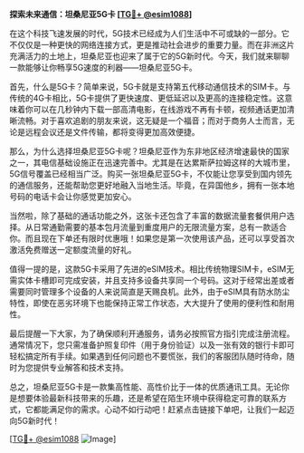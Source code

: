 **探索未来通信：坦桑尼亚5G卡 [[TG💪+ @esim1088](https://t.me/s/esim1088)]**

在这个科技飞速发展的时代，5G技术已经成为人们生活中不可或缺的一部分。它不仅仅是一种更快的网络连接方式，更是推动社会进步的重要力量。而在非洲这片充满活力的土地上，坦桑尼亚也迎来了属于它的5G新时代。今天，我们就来聊聊一款能够让你畅享5G速度的利器——坦桑尼亚5G卡。

首先，什么是5G卡？简单来说，5G卡就是支持第五代移动通信技术的SIM卡。与传统的4G卡相比，5G卡提供了更快速度、更低延迟以及更高的连接稳定性。这意味着你可以在几秒钟内下载一部高清电影，在线游戏不再有卡顿，视频通话更加清晰流畅。对于喜欢追剧的朋友来说，这无疑是一个福音；而对于商务人士而言，无论是远程会议还是文件传输，都将变得更加高效便捷。

那么，为什么选择坦桑尼亚5G卡呢？坦桑尼亚作为东非地区经济增速最快的国家之一，其电信基础设施正在迅速完善中。尤其是在达累斯萨拉姆这样的大城市里，5G信号覆盖已经相当广泛。购买一张坦桑尼亚5G卡，不仅能让您享受到国内领先的通信服务，还能帮助您更好地融入当地生活。毕竟，在异国他乡，拥有一张本地号码的电话卡会让你感觉更加安心。

当然啦，除了基础的通话功能之外，这张卡还包含了丰富的数据流量套餐供用户选择。从日常通勤需要的基本包月流量到重度用户的无限流量方案，总有一款适合你。而且现在下单还有限时优惠哦！如果您是第一次使用该产品，还可以享受首次激活免费赠送一定额度流量的好礼。

值得一提的是，这款5G卡采用了先进的eSIM技术。相比传统物理SIM卡，eSIM无需实体卡槽即可完成安装，并且支持多设备共享同一个号码。这对于经常出差或者需要同时管理多个设备的人来说简直是天赐良机。此外，由于eSIM具有防水防尘特性，即使在恶劣环境下也能保持正常工作状态，大大提升了使用的便利性和耐用性。

最后提醒一下大家，为了确保顺利开通服务，请务必按照官方指引完成注册流程。通常情况下，您只需准备护照复印件（用于身份验证）以及一张有效的银行卡即可轻松搞定所有手续。如果遇到任何问题也不要慌张，我们的客服团队随时待命，随时为您提供专业解答和技术支持。

总之，坦桑尼亚5G卡是一款集高性能、高性价比于一体的优质通讯工具。无论你是想要体验最新科技带来的乐趣，还是希望在陌生环境中获得稳定可靠的联系方式，它都能满足你的需求。心动不如行动吧！赶紧点击链接下单吧，让我们一起迈向5G新时代！

[[TG💪+ @esim1088](https://t.me/s/esim1088) ![Image](https://i.postimg.cc/4NQfJmqS/Snipaste-2025-05-13-00-14-12.png)]